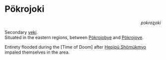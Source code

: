 
# Pökrojoki

<div align="right"><i>pɔkroʐoki</i></div>

Secondary [yeki](../Kivümi%20Language/Kivümi%20Dictionary/yeki.md).  
Situated in the eastern regions, between [Pökrojobye](Pökrojobye.md) and [Pökrojoye](Pökrojoye.md).

Entirety flooded during the [Time of Doom] after [Hepïpü Shömükmyo](<Hepïpü Shömükmyo.md>) impaled themselves in the area. 